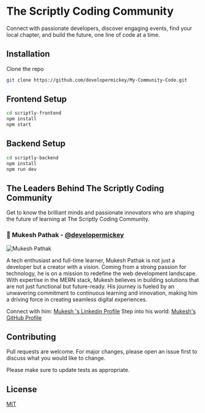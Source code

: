 # The Scriptly Coding Community

Connect with passionate developers, discover engaging events, find your local chapter, and build the future, one line of code at a time.

## Installation

Clone the repo 

```bash
git clone https://github.com/developermickey/My-Community-Code.git
```

## Frontend Setup
```bash
cd scriptly-frontend
npm install
npm start

```

## Backend Setup
```bash
cd scriptly-backend
npm install
npm run dev

```

## The Leaders Behind The Scriptly Coding Community

Get to know the brilliant minds and passionate innovators who are shaping the future of learning at The Scriptly Coding Community.

### 🚀 Mukesh Pathak - [@developermickey](https://github.com/developermickey)

![Mukesh Pathak](https://www.technicalmickey.com/wp-content/uploads/2024/10/logo.webp)

A tech enthusiast and full-time learner, Mukesh Pathak is not just a developer but a creator with a vision. Coming from a strong passion for technology, he is on a mission to redefine the web development landscape. With expertise in the MERN stack, Mukesh believes in building solutions that are not just functional but future-ready. His journey is fueled by an unwavering commitment to continuous learning and innovation, making him a driving force in creating seamless digital experiences.

Connect with him: [Mukesh &#39;s Linkedin Profile](https://www.linkedin.com/in/mukeshpathak345/)
Step into his world: [Mukesh&#39;s GitHub Profile](https://github.com/developermickey)


## Contributing

Pull requests are welcome. For major changes, please open an issue first
to discuss what you would like to change.

Please make sure to update tests as appropriate.

## License

[MIT](https://choosealicense.com/licenses/mit/)